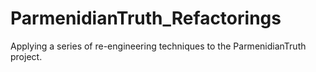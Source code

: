 # ParmenidianTruth_Refactorings
Applying a series of re-engineering techniques to the ParmenidianTruth project.
